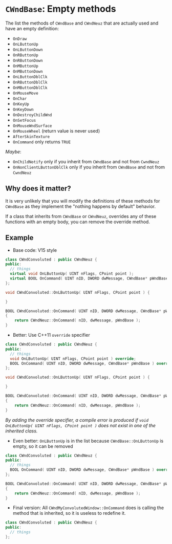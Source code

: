 # `CWndBase`: Empty methods

The list the methods of `CWndBase` and `CWndNeuz` that are actually used and have an empty definition:

- `OnDraw`
- `OnLButtonUp`
- `OnLButtonDown`
- `OnRButtonUp`
- `OnRButtonDown`
- `OnMButtonUp`
- `OnMButtonDown`
- `OnLButtonDblClk`
- `OnRButtonDblClk`
- `OnMButtonDblClk`
- `OnMouseMove`
- `OnChar`
- `OnKeyUp`
- `OnKeyDown`
- `OnDestroyChildWnd`
- `OnSetFocus`
- `OnMouseWndSurface`
- `OnMouseWheel` (return value is never used)
- `AfterSkinTexture`
- `OnCommand` only returns `TRUE`

*Maybe*:
- `OnChildNotify` only if you inherit from `CWndBase` and not from `CwndNeuz`
- `OnNonClientLButtonDblClk` only if you inherit from `CWndBase` and not from `CwndNeuz`


## Why does it matter?

It is very unlikely that you will modify the definitions of these methods for
`CWndBase` as they implement the "nothing happens by default" behavior.

If a class that inherits from `CWndBase` or `CWndNeuz`, overrides any of these
functions with an empty body, you can remove the override method.


## Example

- Base code: V15 style

```cpp
class CWndConvoluted : public CWndNeuz {
public:
  // things
  virtual void OnLButtonUp( UINT nFlags, CPoint point );
  virtual BOOL OnCommand( UINT nID, DWORD dwMessage, CWndBase* pWndBase );
};

void CWndConvoluted::OnLButtonUp( UINT nFlags, CPoint point ) {

}

BOOL CWndConvoluted::OnCommand( UINT nID, DWORD dwMessage, CWndBase* pWndBase ) 
{ 
	return CWndNeuz::OnCommand( nID, dwMessage, pWndBase ); 
}

```

- Better: Use C++11 `override` specifier

```cpp
class CWndConvoluted : public CWndNeuz {
public:
  // things
  void OnLButtonUp( UINT nFlags, CPoint point ) override;
  BOOL OnCommand( UINT nID, DWORD dwMessage, CWndBase* pWndBase ) override;
};

void CWndConvoluted::OnLButtonUp( UINT nFlags, CPoint point ) {

}

BOOL CWndConvoluted::OnCommand( UINT nID, DWORD dwMessage, CWndBase* pWndBase ) 
{ 
	return CWndNeuz::OnCommand( nID, dwMessage, pWndBase ); 
}
```

*By adding the override specifier, a compile error is produced if 
`void OnLButtonUp( UINT nFlags, CPoint point )` does not exist in one of the inherited
class.*

- Even better: `OnLButtonUp` is in the list because `CWndBase::OnLButtonUp` is empty, so
it can be removed

```cpp
class CWndConvoluted : public CWndNeuz {
public:
  // things
  BOOL OnCommand( UINT nID, DWORD dwMessage, CWndBase* pWndBase ) override;
};

BOOL CWndConvoluted::OnCommand( UINT nID, DWORD dwMessage, CWndBase* pWndBase ) 
{ 
	return CWndNeuz::OnCommand( nID, dwMessage, pWndBase ); 
}
```

- Final version: All `CWndMyConvolutedWindow::OnCommand` does is calling the
method that is inherited, so it is useless to redefine it.

```cpp
class CWndConvoluted : public CWndNeuz {
public:
  // things
};
```
